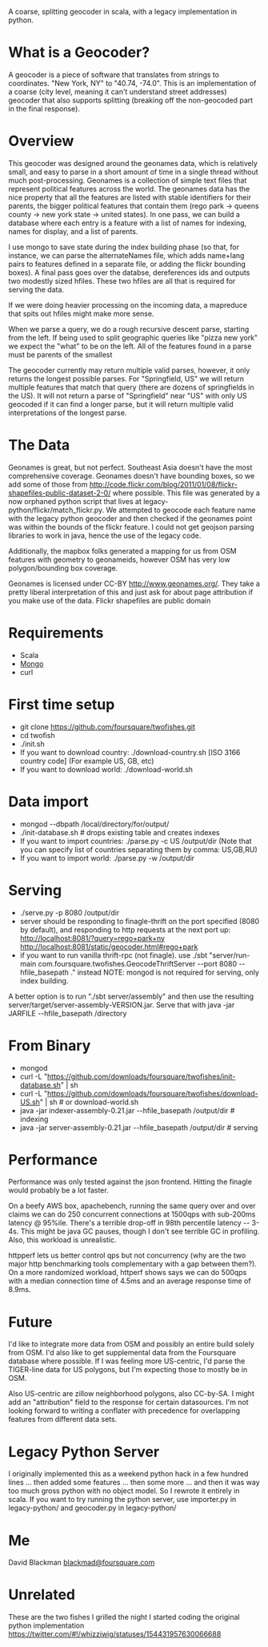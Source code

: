 A coarse, splitting geocoder in scala, with a legacy implementation in python.

What is a Geocoder?
===================

A geocoder is a piece of software that translates from strings to coordinates. "New York, NY" to "40.74,  -74.0". This is an implementation of a coarse (city level, meaning it can't understand street addresses) geocoder that also supports splitting (breaking off the non-geocoded part in the final response).

Overview
========

This geocoder was designed around the geonames data, which is relatively small, and easy to parse in a short amount of time in a single thread without much post-processing. Geonames is a collection of simple text files that represent political features across the world. The geonames data has the nice property that all the features are listed with stable identifiers for their parents, the bigger political features that contain them (rego park -> queens county -> new york state -> united states). In one pass, we can build a database where each entry is a feature with a list of names for indexing, names for display, and a list of parents.

I use mongo to save state during the index building phase (so that, for instance, we can parse the alternateNames file, which adds name+lang pairs to features defined in a separate file, or adding the flickr bounding boxes). A final pass goes over the databse, dereferences ids and outputs two modestly sized hfiles. These two hfiles are all that is required for serving the data.

If we were doing heavier processing on the incoming data, a mapreduce that spits out hfiles might make more sense.

When we parse a query, we do a rough recursive descent parse, starting from the left. If being used to split geographic queries like "pizza new york" we expect the "what" to be on the left. All of the features found in a parse must be parents of the smallest 

The geocoder currently may return multiple valid parses, however, it only returns the longest possible parses. For "Springfield, US" we will return multiple features that match that query (there are dozens of springfields in the US). It will not return a parse of "Springfield" near "US" with only US geocoded if it can find a longer parse, but it will return multiple valid interpretations of the longest parse.

The Data
========

Geonames is great, but not perfect. Southeast Asia doesn't have the most comprehensive coverage. Geonames doesn't have bounding boxes, so we add some of those from http://code.flickr.com/blog/2011/01/08/flickr-shapefiles-public-dataset-2-0/ where possible. This file was generated by a now orphaned python script that lives at legacy-python/flickr/match_flickr.py. We attempted to geocode each feature name with the legacy python geocoder and then checked if the geonames point was within the bounds of the flickr feature. I could not get geojson parsing libraries to work in java, hence the use of the legacy code.

Additionally, the mapbox folks generated a mapping for us from OSM features with geometry to geonameids, however OSM has very low polygon/bounding box coverage.

Geonames is licensed under CC-BY http://www.geonames.org/. They take a pretty liberal interpretation of this and just ask for about page attribution if you make use of the data. 
Flickr shapefiles are public domain 

Requirements
============
*   Scala
*   [Mongo](http://www.mongodb.org/display/DOCS/Quickstart)
*   curl

First time setup
================
*   git clone https://github.com/foursquare/twofishes.git
*   cd twofish
*   ./init.sh
*   If you want to download country: ./download-country.sh [ISO 3166 country code] (For example US, GB, etc)
*   If you want to download world: ./download-world.sh

Data import
===========
*   mongod --dbpath /local/directory/for/output/
*   ./init-database.sh # drops existing table and creates indexes
*   If you want to import countries: ./parse.py -c US /output/dir (Note that you can specify list of countries separating them by comma: US,GB,RU)
*   If you want to import world: ./parse.py -w /output/dir 

Serving
=======
*   ./serve.py -p 8080 /output/dir
*   server should be responding to finagle-thrift on the port specified (8080 by default), and responding to http requests at the next port up: <http://localhost:8081/?query=rego+park+ny> <http://localhost:8081/static/geocoder.html#rego+park>
*   if you want to run vanilla thrift-rpc (not finagle). use ./sbt "server/run-main com.foursquare.twofishes.GeocodeThriftServer --port 8080 --hfile_basepath ." instead 
NOTE: mongod is not required for serving, only index building.


A better option is to run "./sbt server/assembly" and then use the resulting server/target/server-assembly-VERSION.jar. Serve that with java -jar JARFILE --hfile_basepath /directory

From Binary
===========
*   mongod
*   curl -L "https://github.com/downloads/foursquare/twofishes/init-database.sh" | sh
*   curl -L "https://github.com/downloads/foursquare/twofishes/download-US.sh" | sh # or download-world.sh
*   java -jar indexer-assembly-0.21.jar --hfile_basepath /output/dir # indexing
*   java -jar server-assembly-0.21.jar --hfile_basepath /output/dir # serving



Performance
===========
Performance was only tested against the json frontend. Hitting the finagle would probably be a lot faster.

On a beefy AWS box, apachebench, running the same query over and over claims we can do 250 concurrent connections at 1500qps with sub-200ms latency @ 95%ile. There's a terrible drop-off in 98th percentile latency -- 3-4s. This might be java GC pauses, though I don't see terrible GC in profiling. Also, this workload is unrealistic.

httpperf lets us better control qps but not concurrency (why are the two major http benchmarking tools complementary with a gap between them?). On a more randomized workload, httperf shows says we can do 500qps with a median connection time of 4.5ms and an average response time of 8.9ms.

Future
======
I'd like to integrate more data from OSM and possibly an entire build solely from OSM. I'd also like to get supplemental data from the Foursquare database where possible. If I was feeling more US-centric, I'd parse the TIGER-line data for US polygons, but I'm expecting those to mostly be in OSM.

Also US-centric are zillow neighborhood polygons, also CC-by-SA. I might add an "attribution" field to the response for certain datasources. I'm not looking forward to writing a conflater with precedence for overlapping features from different data sets.

Legacy Python Server
====================
I originally implemented this as a weekend python hack in a few hundred lines ... then added some features ... then some more ... and then it was way too much gross python with no object model. So I rewrote it entirely in scala. If you want to try running the python server, use importer.py in legacy-python/ and geocoder.py in legacy-python/

Me
==
David Blackman <blackmad@foursquare.com>

Unrelated
=========
These are the two fishes I grilled the night I started coding the original python implementation <https://twitter.com/#!/whizziwig/statuses/154431957630066688>

